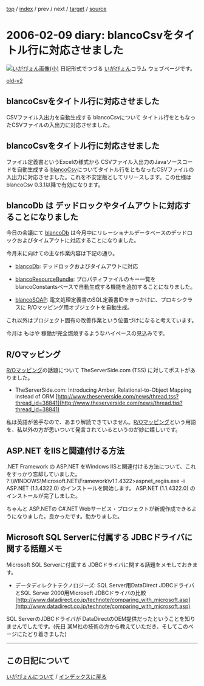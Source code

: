 [top](https://igapyon.github.io/diary/) 
 / [index](https://igapyon.github.io/diary/2006/index.html) 
 / prev 
 / next 
 / [target](https://igapyon.github.io/diary/2006/ig060209.html) 
 / [source](https://github.com/igapyon/diary/blob/gh-pages/2006/ig060209.html.src.md) 

2006-02-09 diary: blancoCsvをタイトル行に対応させました
=====================================================================================================
[![いがぴょん画像(小)](https://igapyon.github.io/diary/images/iga200306s.jpg "いがぴょん")](https://igapyon.github.io/diary/memo/memoigapyon.html) 日記形式でつづる [いがぴょん](https://igapyon.github.io/diary/memo/memoigapyon.html)コラム ウェブページです。

[old-v2](ig060209-orig.html)

## blancoCsvをタイトル行に対応させました

CSVファイル入出力を自動生成する blancoCsvについて タイトル行をともなったCSVファイルの入出力に対応させました。


## blancoCsvをタイトル行に対応させました

ファイル定義書というExcelの様式から CSVファイル入出力のJavaソースコードを自動生成する [blancoCsv](http://www.igapyon.jp/blanco/blancocsv.html)についてタイトル行をともなったCSVファイルの入出力に対応させました。これを不安定版としてリリースします。この仕様は blancoCsv 0.3.1以降で有効になります。

## blancoDb は デッドロックやタイムアウトに対応することになりました

今日の会議にて [blancoDb](http://www.igapyon.jp/blanco/blancodb.html) は今月中にリレーショナルデータベースのデッドロックおよびタイムアウトに対応することになりました。

今月末に向けての主な作業内容は下記の通り。

* [blancoDb](http://www.igapyon.jp/blanco/blancodb.html): デッドロックおよびタイムアウトに対応
  
* [blancoResourceBundle](http://www.igapyon.jp/blanco/blancoresourcebundle.html): プロパティファイルのキー一覧を blancoConstantsベースで自動生成する機能を追加することになりました。
  
* [blancoSOAP](http://www.igapyon.jp/blanco/blancosoap.html): 電文処理定義書のSQL定義書IDをきっかけに、プロキシクラスに R/Oマッピング用オブジェクトを自動生成。

これ以外はプロジェクト固有の改善作業という位置づけになると考えています。

今月は もはや 稼働が完全燃焼するようなハイペースの見込みです。

## R/Oマッピング

[R/Oマッピング](http://www.igapyon.jp/igapyon/diary/keyword/romap.html)の話題について TheServerSide.com (TSS) に対してポストがありました。

* TheServerSide.com: Introducing Amber, Relational-to-Object Mapping instead
  of ORM
  [http://www.theserverside.com/news/thread.tss?thread_id=38841](http://www.theserverside.com/news/thread.tss?thread_id=38841)

私は英語が苦手なので、あまり解読できていません。[R/Oマッピング](http://www.igapyon.jp/igapyon/diary/keyword/romap.html)という用語を、私以外の方が思いついて発言されているというのが妙に嬉しいです。

## ASP.NET をIISと関連付ける方法

.NET Framework の ASP.NET をWindows IISと関連付ける方法について、これをすっかり忘却していました。
?:\WINDOWS\Microsoft.NET\Framework\v1.1.4322>aspnet_regiis.exe -i
      ASP.NET (1.1.4322.0) のインストールを開始します。
      ASP.NET (1.1.4322.0) のインストールが完了しました。

ちゃんと ASP.NETの C#.NET Webサービス・プロジェクトが新規作成できるようになりました。良かったです。助かりました。

## Microsoft SQL Serverに付属する JDBCドライバに関する話題メモ

Microsoft SQL Serverに付属する JDBCドライバに関する話題をメモしておきます。

* データディレクトテクノロジーズ: SQL Server用DataDirect JDBCドライバとSQL Server 2000用Microsoft
  JDBCドライバの比較
  [http://www.datadirect.co.jp/technote/comparing_with_microsoft.asp](http://www.datadirect.co.jp/technote/comparing_with_microsoft.asp)

SQL ServerのJDBCドライバが DataDirectのOEM提供だったということを知りませんでしたです。(先日 某M社の技術の方から教えていただき、そしてこのページにたどり着きました)


----------------------------------------------------------------------------------------------------

## この日記について
[いがぴょんについて](https://igapyon.github.io/diary/memo/memoigapyon.html) / [インデックスに戻る](https://igapyon.github.io/diary/idxall.html)
